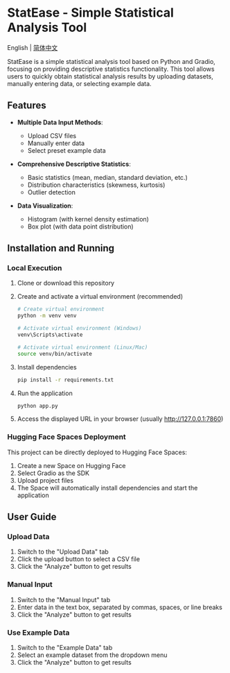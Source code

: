 # StatEase - Simple Statistical Analysis Tool

English | [简体中文](README.md)

StatEase is a simple statistical analysis tool based on Python and Gradio, focusing on providing descriptive statistics functionality. This tool allows users to quickly obtain statistical analysis results by uploading datasets, manually entering data, or selecting example data.

## Features

- **Multiple Data Input Methods**:
  - Upload CSV files
  - Manually enter data
  - Select preset example data

- **Comprehensive Descriptive Statistics**:
  - Basic statistics (mean, median, standard deviation, etc.)
  - Distribution characteristics (skewness, kurtosis)
  - Outlier detection

- **Data Visualization**:
  - Histogram (with kernel density estimation)
  - Box plot (with data point distribution)

## Installation and Running

### Local Execution

1. Clone or download this repository

2. Create and activate a virtual environment (recommended)
   ```bash
   # Create virtual environment
   python -m venv venv
   
   # Activate virtual environment (Windows)
   venv\Scripts\activate
   
   # Activate virtual environment (Linux/Mac)
   source venv/bin/activate
   ```

3. Install dependencies
   ```bash
   pip install -r requirements.txt
   ```

4. Run the application
   ```bash
   python app.py
   ```

5. Access the displayed URL in your browser (usually http://127.0.0.1:7860)

### Hugging Face Spaces Deployment

This project can be directly deployed to Hugging Face Spaces:

1. Create a new Space on Hugging Face
2. Select Gradio as the SDK
3. Upload project files
4. The Space will automatically install dependencies and start the application

## User Guide

### Upload Data

1. Switch to the "Upload Data" tab
2. Click the upload button to select a CSV file
3. Click the "Analyze" button to get results

### Manual Input

1. Switch to the "Manual Input" tab
2. Enter data in the text box, separated by commas, spaces, or line breaks
3. Click the "Analyze" button to get results

### Use Example Data

1. Switch to the "Example Data" tab
2. Select an example dataset from the dropdown menu
3. Click the "Analyze" button to get results
